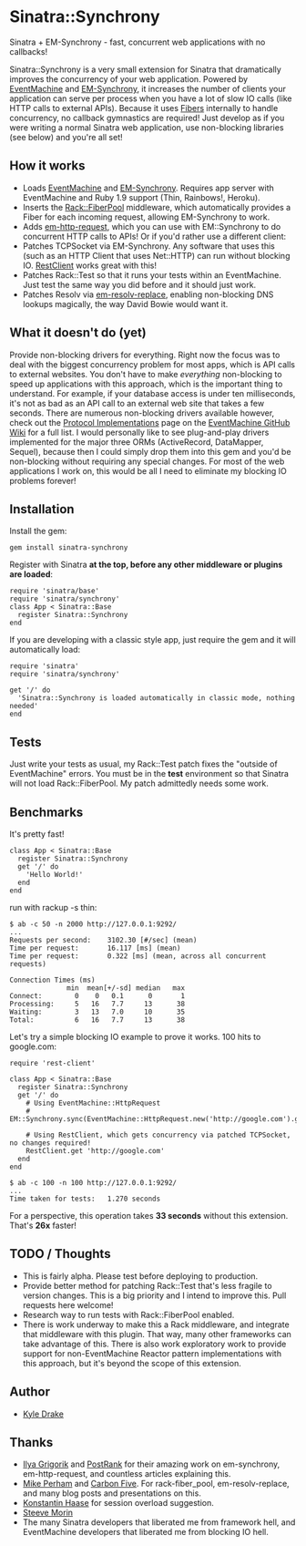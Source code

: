 Sinatra::Synchrony
===

Sinatra + EM-Synchrony - fast, concurrent web applications with no callbacks!

Sinatra::Synchrony is a very small extension for Sinatra that dramatically improves the concurrency of your web application. Powered by [EventMachine](https://github.com/eventmachine/eventmachine) and [EM-Synchrony](https://github.com/igrigorik/em-synchrony), it increases the number of clients your application can serve per process when you have a lot of slow IO calls (like HTTP calls to external APIs). Because it uses [Fibers](http://www.ruby-doc.org/core-1.9/classes/Fiber.html) internally to handle concurrency, no callback gymnastics are required! Just develop as if you were writing a normal Sinatra web application, use non-blocking libraries (see below) and you're all set!

How it works
---

* Loads [EventMachine](https://github.com/eventmachine/eventmachine) and [EM-Synchrony](https://github.com/igrigorik/em-synchrony). Requires app server with EventMachine and Ruby 1.9 support (Thin, Rainbows!, Heroku).
* Inserts the [Rack::FiberPool](https://github.com/mperham/rack-fiber_pool) middleware, which automatically provides a Fiber for each incoming request, allowing EM-Synchrony to work.
* Adds [em-http-request](https://github.com/igrigorik/em-http-request), which you can use with EM::Synchrony to do concurrent HTTP calls to APIs! Or if you'd rather use a different client:
* Patches TCPSocket via EM-Synchrony. Any software that uses this (such as an HTTP Client that uses Net::HTTP) can run without blocking IO. [RestClient](https://github.com/archiloque/rest-client) works great with this!
* Patches Rack::Test so that it runs your tests within an EventMachine. Just test the same way you did before and it should just work.
* Patches Resolv via [em-resolv-replace](https://github.com/mperham/em-resolv-replace), enabling non-blocking DNS lookups magically, the way David Bowie would want it.

What it doesn't do (yet)
---

Provide non-blocking drivers for everything. Right now the focus was to deal with the biggest concurrency problem for most apps, which is API calls to external websites. You don't have to make _everything_ non-blocking to speed up applications with this approach, which is the important thing to understand. For example, if your database access is under ten milliseconds, it's not as bad as an API call to an external web site that takes a few seconds. There are numerous non-blocking drivers available however, check out the [Protocol Implementations](https://github.com/eventmachine/eventmachine/wiki/Protocol-Implementations) page on the [EventMachine GitHub Wiki](https://github.com/eventmachine/eventmachine/wiki) for a full list. I would personally like to see plug-and-play drivers implemented for the major three ORMs (ActiveRecord, DataMapper, Sequel), because then I could simply drop them into this gem and you'd be non-blocking without requiring any special changes. For most of the web applications I work on, this would be all I need to eliminate my blocking IO problems forever!

Installation
---
Install the gem:

    gem install sinatra-synchrony

Register with Sinatra __at the top, before any other middleware or plugins are loaded__:

    require 'sinatra/base'
    require 'sinatra/synchrony'
    class App < Sinatra::Base
      register Sinatra::Synchrony
    end

If you are developing with a classic style app, just require the gem and it will automatically load:

    require 'sinatra'
    require 'sinatra/synchrony'
    
    get '/' do
      'Sinatra::Synchrony is loaded automatically in classic mode, nothing needed'
    end

Tests
---

Just write your tests as usual, my Rack::Test patch fixes the "outside of EventMachine" errors. You must be in the __test__ environment so that Sinatra will not load Rack::FiberPool. My patch admittedly needs some work.

Benchmarks
---
It's pretty fast!

    class App < Sinatra::Base
      register Sinatra::Synchrony
      get '/' do
        'Hello World!'
      end
    end

run with rackup -s thin:

    $ ab -c 50 -n 2000 http://127.0.0.1:9292/
    ...
    Requests per second:    3102.30 [#/sec] (mean)
    Time per request:       16.117 [ms] (mean)
    Time per request:       0.322 [ms] (mean, across all concurrent requests)

    Connection Times (ms)
                  min  mean[+/-sd] median   max
    Connect:        0    0   0.1      0       1
    Processing:     5   16   7.7     13      38
    Waiting:        3   13   7.0     10      35
    Total:          6   16   7.7     13      38

Let's try a simple blocking IO example to prove it works. 100 hits to google.com:

    require 'rest-client'
    
    class App < Sinatra::Base
      register Sinatra::Synchrony
      get '/' do
        # Using EventMachine::HttpRequest
        # EM::Synchrony.sync(EventMachine::HttpRequest.new('http://google.com').get).response

        # Using RestClient, which gets concurrency via patched TCPSocket, no changes required!
        RestClient.get 'http://google.com'
      end 
    end

    $ ab -c 100 -n 100 http://127.0.0.1:9292/
    ...
    Time taken for tests:   1.270 seconds
    
For a perspective, this operation takes __33 seconds__ without this extension. That's __26x__ faster!

TODO / Thoughts
---
* This is fairly alpha. Please test before deploying to production.
* Provide better method for patching Rack::Test that's less fragile to version changes. This is a big priority and I intend to improve this. Pull requests here welcome!
* Research way to run tests with Rack::FiberPool enabled.
* There is work underway to make this a Rack middleware, and integrate that middleware with this plugin. That way, many other frameworks can take advantage of this. There is also work exploratory work to provide support for non-EventMachine Reactor pattern implementations with this approach, but it's beyond the scope of this extension.

Author
---
* [Kyle Drake](http://kyledrake.net)

Thanks
---
* [Ilya Grigorik](http://www.igvita.com) and [PostRank](http://www.postrank.com) for their amazing work on em-synchrony, em-http-request, and countless articles explaining this.
* [Mike Perham](http://www.mikeperham.com) and [Carbon Five](http://carbonfive.com). For rack-fiber_pool, em-resolv-replace, and many blog posts and presentations on this.
* [Konstantin Haase](http://rkh.im/) for session overload suggestion.
* [Steeve Morin](http://github.com/steeve)
* The many Sinatra developers that liberated me from framework hell, and EventMachine developers that liberated me from blocking IO hell.
